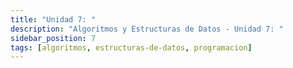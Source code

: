 ```yaml
---
title: "Unidad 7: "
description: "Algoritmos y Estructuras de Datos - Unidad 7: "
sidebar_position: 7
tags: [algoritmos, estructuras-de-datos, programacion]
---
```

